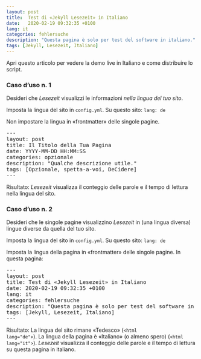 ```yaml
---
layout: post
title:  Test di «Jekyll Lesezeit» in Italiano
date:   2020-02-19 09:32:35 +0100
lang: it
categories: fehlersuche
description: "Questa pagina è solo per test del software in italiano."
tags: [Jekyll, Lesezeit, Italiano]
---
```

Apri questo articolo per vedere la demo live in Italiano e come distribuire lo script.
<!--more-->

### Caso d’uso n. 1

Desideri che <em>Lesezeit</em> visualizzi le informazioni <em>nella lingua del tuo sito</em>.

Imposta la lingua del sito in <code>config.yml</code>. Su questo sito: <code>lang: de</code>

Non impostare la lingua in «frontmatter» delle singole pagine.

<pre>
---
layout: post
title: Il Titolo della Tua Pagina
date: YYYY-MM-DD HH:MM:SS
categories: opzionale
description: "Qualche descrizione utile."
tags: [Opzionale, spetta-a-voi, DeCidere]
---
</pre>

Risultato: <em>Lesezeit</em> visualizza il conteggio delle parole e il tempo di lettura nella lingua del sito.

### Caso d’uso n. 2

Desideri che le singole pagine visualizzino <em>Lesezeit</em> in (una lingua diversa) lingue diverse da quella del tuo sito.

Imposta la lingua del sito in <code>config.yml</code>. Su questo sito: <code>lang: de</code>

Imposta la lingua della pagina in «frontmatter» delle singole pagine. In questa pagina:

<pre>
---
layout: post
title: Test di «Jekyll Lesezeit» in Italiano
date: 2020-02-19 09:32:35 +0100
lang: it
categories: fehlersuche
description: "Questa pagina è solo per test del software in italiano."
tags: [Jekyll, Lesezeit, Italiano]
---
</pre>

Risultato: La lingua del sito rimane «Tedesco» (<code>&#60;html lang=&#34;de&#34;&#62;</code>). La lingua della pagina è «Italiano» (o almeno spero) (<code>&#60;html lang=&#34;it&#34;&#62;</code>). <em>Lesezeit</em> visualizza il conteggio delle parole e il tempo di lettura su questa pagina in italiano.
